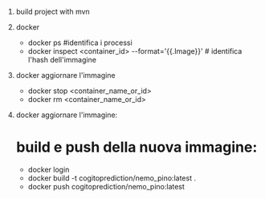 1) build project with mvn
   
3) docker 
    - docker ps #identifica i processi
    - docker inspect <container_id> --format='{{.Image}}' # identifica l'hash dell'immagine
4) docker aggiornare l'immagine 
    - docker stop <container_name_or_id>
    - docker rm <container_name_or_id>

4) docker aggiornare l'immagine:
   # build e push della nuova immagine:
   - docker login
   - docker build -t cogitoprediction/nemo_pino:latest .
   - docker push cogitoprediction/nemo_pino:latest
